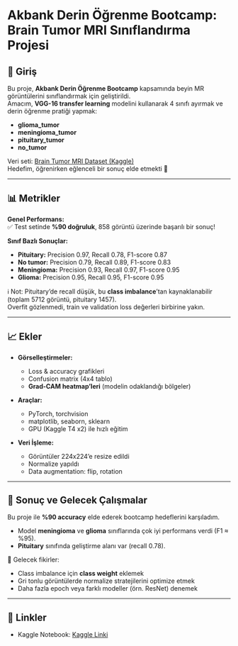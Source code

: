 # Akbank Derin Öğrenme Bootcamp: Brain Tumor MRI Sınıflandırma Projesi

## 📌 Giriş
Bu proje, **Akbank Derin Öğrenme Bootcamp** kapsamında beyin MR görüntülerini sınıflandırmak için geliştirildi.  
Amacım, **VGG-16 transfer learning** modelini kullanarak 4 sınıfı ayırmak ve derin öğrenme pratiği yapmak:  

- **glioma_tumor**  
- **meningioma_tumor**  
- **pituitary_tumor**  
- **no_tumor**  

Veri seti: [Brain Tumor MRI Dataset (Kaggle)](https://www.kaggle.com/datasets/masoudnickparvar/brain-tumor-mri-dataset)  
Hedefim, öğrenirken eğlenceli bir sonuç elde etmekti 🚀  

---

## 📊 Metrikler

**Genel Performans:**  
✅ Test setinde **%90 doğruluk**, 858 görüntü üzerinde başarılı bir sonuç!  

**Sınıf Bazlı Sonuçlar:**
- **Pituitary:** Precision 0.97, Recall 0.78, F1-score 0.87  
- **No tumor:** Precision 0.79, Recall 0.89, F1-score 0.83  
- **Meningioma:** Precision 0.93, Recall 0.97, F1-score 0.95  
- **Glioma:** Precision 0.95, Recall 0.95, F1-score 0.95  

ℹ️ Not: Pituitary’de recall düşük, bu **class imbalance**’tan kaynaklanabilir (toplam 5712 görüntü, pituitary 1457).  
Overfit gözlenmedi, train ve validation loss değerleri birbirine yakın.  

---

## 📈 Ekler

- **Görselleştirmeler:**  
  - Loss & accuracy grafikleri  
  - Confusion matrix (4x4 tablo)  
  - **Grad-CAM heatmap’leri** (modelin odaklandığı bölgeler)  

- **Araçlar:**  
  - PyTorch, torchvision  
  - matplotlib, seaborn, sklearn  
  - GPU (Kaggle T4 x2) ile hızlı eğitim  

- **Veri İşleme:**  
  - Görüntüler 224x224’e resize edildi  
  - Normalize yapıldı  
  - Data augmentation: flip, rotation  

---

## 📝 Sonuç ve Gelecek Çalışmalar
Bu proje ile **%90 accuracy** elde ederek bootcamp hedeflerini karşıladım.  
- Model **meningioma** ve **glioma** sınıflarında çok iyi performans verdi (F1 ≈ %95).  
- **Pituitary** sınıfında geliştirme alanı var (recall 0.78).  

📌 Gelecek fikirler:  
- Class imbalance için **class weight** eklemek  
- Gri tonlu görüntülerde normalize stratejilerini optimize etmek  
- Daha fazla epoch veya farklı modeller (örn. ResNet) denemek  

---

## 🔗 Linkler
- Kaggle Notebook: [Kaggle Linki](https://www.kaggle.com/code/ahmet0akaslan/akbank-bootcamp?scriptVersionId=263791710)



